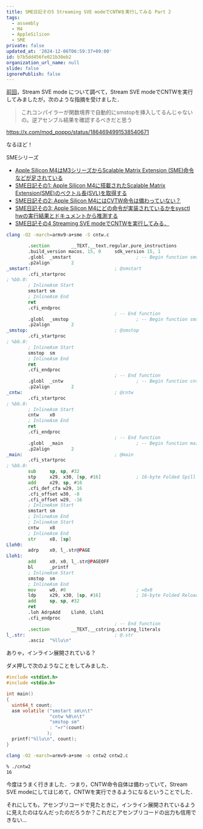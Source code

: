 ```yaml
---
title: SME日記その5 Streaming SVE modeでCNTWを実行してみる Part 2
tags:
  - assembly
  - M4
  - AppleSilicon
  - SME
private: false
updated_at: '2024-12-06T06:59:37+09:00'
id: b7b5dd456fe021b30eb2
organization_url_name: null
slide: false
ignorePublish: false
---
```

[前回](https://qiita.com/zacky1972/items/3182fa1693983846205d)，Stream SVE mode について調べて，Stream SVE modeでCNTWを実行してみましたが，次のような指摘を受けました．

> これコンパイラーが関数境界で自動的にsmstopを挿入してるんじゃないの。逆アセンブル結果を確認するべきだと思う

https://x.com/mod_poppo/status/1864694991538540671

なるほど！

SMEシリーズ

- [Apple Silicon M4はM3シリーズからScalable Matrix Extension (SME)命令などが足されている](https://qiita.com/zacky1972/items/69fd802fd41ae4d7d469)
- [SME日記その1: Apple Silicon M4に搭載されたScalable Matrix Extension(SME)のベクトル長(SVL)を取得する](https://qiita.com/zacky1972/items/231fd22a1fdef15d4108)
- [SME日記その2: Apple Silicon M4にはCVTW命令は備わっていない？](https://qiita.com/zacky1972/items/a4fc98614df085586175)
- [SME日記その3: Apple Silicon M4にどの命令が実装されているかをsysctl hwの実行結果とドキュメントから推測する](https://qiita.com/zacky1972/items/427035001554cb9768bc)
- [SME日記その4 Streaming SVE modeでCNTWを実行してみる．](https://qiita.com/zacky1972/items/3182fa1693983846205d)


```zsh
clang -O2 -march=armv9-a+sme -S cntw.c
```

```asm
        .section        __TEXT,__text,regular,pure_instructions
        .build_version macos, 15, 0     sdk_version 15, 1
        .globl  _smstart                        ; -- Begin function smstart
        .p2align        2
_smstart:                               ; @smstart
        .cfi_startproc
; %bb.0:
        ; InlineAsm Start
        smstart sm
        ; InlineAsm End
        ret
        .cfi_endproc
                                        ; -- End function
        .globl  _smstop                         ; -- Begin function smstop
        .p2align        2
_smstop:                                ; @smstop
        .cfi_startproc
; %bb.0:
        ; InlineAsm Start
        smstop  sm
        ; InlineAsm End
        ret
        .cfi_endproc
                                        ; -- End function
        .globl  _cntw                           ; -- Begin function cntw
        .p2align        2
_cntw:                                  ; @cntw
        .cfi_startproc
; %bb.0:
        ; InlineAsm Start
        cntw    x0
        ; InlineAsm End
        ret
        .cfi_endproc
                                        ; -- End function
        .globl  _main                           ; -- Begin function main
        .p2align        2
_main:                                  ; @main
        .cfi_startproc
; %bb.0:
        sub     sp, sp, #32
        stp     x29, x30, [sp, #16]             ; 16-byte Folded Spill
        add     x29, sp, #16
        .cfi_def_cfa w29, 16
        .cfi_offset w30, -8
        .cfi_offset w29, -16
        ; InlineAsm Start
        smstart sm
        ; InlineAsm End
        ; InlineAsm Start
        cntw    x8
        ; InlineAsm End
        str     x8, [sp]
Lloh0:
        adrp    x0, l_.str@PAGE
Lloh1:
        add     x0, x0, l_.str@PAGEOFF
        bl      _printf
        ; InlineAsm Start
        smstop  sm
        ; InlineAsm End
        mov     w0, #0                          ; =0x0
        ldp     x29, x30, [sp, #16]             ; 16-byte Folded Reload
        add     sp, sp, #32
        ret
        .loh AdrpAdd    Lloh0, Lloh1
        .cfi_endproc
                                        ; -- End function
        .section        __TEXT,__cstring,cstring_literals
l_.str:                                 ; @.str
        .asciz  "%llu\n"
```

ありゃ，インライン展開されている？

ダメ押しで次のようなことをしてみました．

```c:cntw2.c
#include <stdint.h>
#include <stdio.h>

int main()
{
  uint64_t count;
  asm volatile ("smstart sm\n\t"
                "cntw %0\n\t"
                "smstop sm"
                : "=r"(count)
               );
  printf("%llu\n", count);
}
```

```zsh
clang -O2 -march=armv9-a+sme -o cntw2 cntw2.c
```

```zsh
% ./cntw2
16
```

今度はうまく行きました．つまり，CNTW命令自体は備わっていて，Stream SVE modeにしてはじめて，CNTWを実行できるようになるということでした．

それにしても，アセンブリコードで見たときに，インライン展開されているように見えたのはなんだったのだろうか？これだとアセンブリコードの出力も信用できない...


